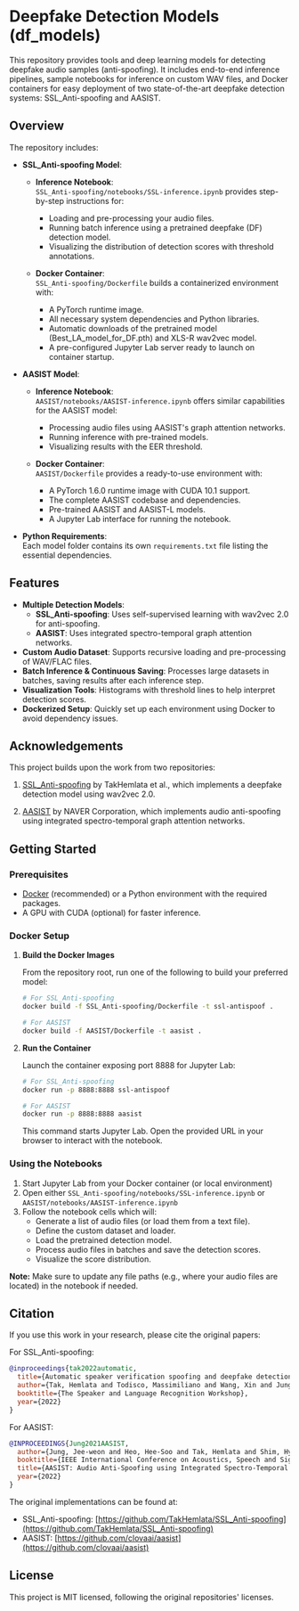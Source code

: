 # Deepfake Detection Models (df_models)

This repository provides tools and deep learning models for detecting deepfake audio samples (anti-spoofing). It includes end-to-end inference pipelines, sample notebooks for inference on custom WAV files, and Docker containers for easy deployment of two state-of-the-art deepfake detection systems: SSL_Anti-spoofing and AASIST.

## Overview

The repository includes:

- **SSL_Anti-spoofing Model**:
  - **Inference Notebook**:  
    `SSL_Anti-spoofing/notebooks/SSL-inference.ipynb` provides step-by-step instructions for:
    - Loading and pre-processing your audio files.
    - Running batch inference using a pretrained deepfake (DF) detection model.
    - Visualizing the distribution of detection scores with threshold annotations.

  - **Docker Container**:  
    `SSL_Anti-spoofing/Dockerfile` builds a containerized environment with:
    - A PyTorch runtime image.
    - All necessary system dependencies and Python libraries.
    - Automatic downloads of the pretrained model (Best_LA_model_for_DF.pth) and XLS-R wav2vec model.
    - A pre-configured Jupyter Lab server ready to launch on container startup.

- **AASIST Model**:
  - **Inference Notebook**:  
    `AASIST/notebooks/AASIST-inference.ipynb` offers similar capabilities for the AASIST model:
    - Processing audio files using AASIST's graph attention networks.
    - Running inference with pre-trained models.
    - Visualizing results with the EER threshold.

  - **Docker Container**:  
    `AASIST/Dockerfile` provides a ready-to-use environment with:
    - A PyTorch 1.6.0 runtime image with CUDA 10.1 support.
    - The complete AASIST codebase and dependencies.
    - Pre-trained AASIST and AASIST-L models.
    - A Jupyter Lab interface for running the notebook.

- **Python Requirements**:  
  Each model folder contains its own `requirements.txt` file listing the essential dependencies.

## Features

- **Multiple Detection Models**: 
  - **SSL_Anti-spoofing**: Uses self-supervised learning with wav2vec 2.0 for anti-spoofing.
  - **AASIST**: Uses integrated spectro-temporal graph attention networks.
- **Custom Audio Dataset**: Supports recursive loading and pre-processing of WAV/FLAC files.
- **Batch Inference & Continuous Saving**: Processes large datasets in batches, saving results after each inference step.
- **Visualization Tools**: Histograms with threshold lines to help interpret detection scores.
- **Dockerized Setup**: Quickly set up each environment using Docker to avoid dependency issues.

## Acknowledgements

This project builds upon the work from two repositories:

1. [SSL_Anti-spoofing](https://github.com/TakHemlata/SSL_Anti-spoofing) by TakHemlata et al., which implements a deepfake detection model using wav2vec 2.0.

2. [AASIST](https://github.com/clovaai/aasist) by NAVER Corporation, which implements audio anti-spoofing using integrated spectro-temporal graph attention networks.

## Getting Started

### Prerequisites

- [Docker](https://docs.docker.com/get-docker/) (recommended) or a Python environment with the required packages.
- A GPU with CUDA (optional) for faster inference.

### Docker Setup

1. **Build the Docker Images**

   From the repository root, run one of the following to build your preferred model:

   ```bash
   # For SSL_Anti-spoofing
   docker build -f SSL_Anti-spoofing/Dockerfile -t ssl-antispoof .
   
   # For AASIST
   docker build -f AASIST/Dockerfile -t aasist .
   ```

2. **Run the Container**

   Launch the container exposing port 8888 for Jupyter Lab:

   ```bash
   # For SSL_Anti-spoofing
   docker run -p 8888:8888 ssl-antispoof
   
   # For AASIST
   docker run -p 8888:8888 aasist
   ```

   This command starts Jupyter Lab. Open the provided URL in your browser to interact with the notebook.

### Using the Notebooks

1. Start Jupyter Lab from your Docker container (or local environment)
2. Open either `SSL_Anti-spoofing/notebooks/SSL-inference.ipynb` or `AASIST/notebooks/AASIST-inference.ipynb`
3. Follow the notebook cells which will:
   - Generate a list of audio files (or load them from a text file).
   - Define the custom dataset and loader.
   - Load the pretrained detection model.
   - Process audio files in batches and save the detection scores.
   - Visualize the score distribution.

**Note:** Make sure to update any file paths (e.g., where your audio files are located) in the notebook if needed.

## Citation

If you use this work in your research, please cite the original papers:

For SSL_Anti-spoofing:
```bibtex
@inproceedings{tak2022automatic,
  title={Automatic speaker verification spoofing and deepfake detection using wav2vec 2.0 and data augmentation},
  author={Tak, Hemlata and Todisco, Massimiliano and Wang, Xin and Jung, Jee-weon and Yamagishi, Junichi and Evans, Nicholas},
  booktitle={The Speaker and Language Recognition Workshop},
  year={2022}
}
```

For AASIST:
```bibtex
@INPROCEEDINGS{Jung2021AASIST,
  author={Jung, Jee-weon and Heo, Hee-Soo and Tak, Hemlata and Shim, Hye-jin and Chung, Joon Son and Lee, Bong-Jin and Yu, Ha-Jin and Evans, Nicholas},
  booktitle={IEEE International Conference on Acoustics, Speech and Signal Processing (ICASSP)}, 
  title={AASIST: Audio Anti-Spoofing using Integrated Spectro-Temporal Graph Attention Networks}, 
  year={2022}
}
```

The original implementations can be found at:  
- SSL_Anti-spoofing: [https://github.com/TakHemlata/SSL_Anti-spoofing](https://github.com/TakHemlata/SSL_Anti-spoofing)
- AASIST: [https://github.com/clovaai/aasist](https://github.com/clovaai/aasist)

## License

This project is MIT licensed, following the original repositories' licenses.
